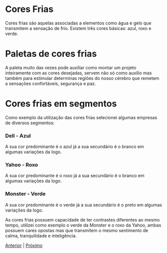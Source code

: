 # Cores Frias

Cores frias são aquelas associadas a elementos como água e gelo que transmitem a sensação de frio. Existem três cores básicas: azul, roxo e verde. 

# Paletas de cores frias


A paleta muito das vezes pode auxiliar 
como montar um projeto inteiramente com as  cores desejadas, servem não só como auxílio mas também para estimular determinas regiões do nosso cérebro que remetem a sensações confortáveis, segurança e paz.

# Cores frias em segmentos 

Como exemplo da utilização das cores frias selecionei algumas empresas de diversos segmentos: 

### Dell - Azul 

A sua cor predominante é o azul já a sua secundário é o branco em algumas variações da logo.

### Yahoo - Roxo

A sua cor predominante é o roxo já a sua secundário é o branco em algumas variações da logo.

### Monster - Verde

A sua cor predominante é o verde já a sua secundário é o preto em algumas variações da logo.

As cores frias possuem capacidade de ter contrastes diferentes ao mesmo tempo, utilizei como exemplo o verde da Monster e o roxo da Yahoo, ambas possuem cares opostas mas que transmitem o mesmo sentimento de calma, tranquilidade e inteligência.

[Anterior](https://github.com/luanpanno/ui4noobs/blob/master/08-Cores-quentes/Cores-quentes.md) | [Próximo](https://github.com/luanpanno/ui4noobs/blob/master/10-Cores-neutras/Cores-neutras.md)